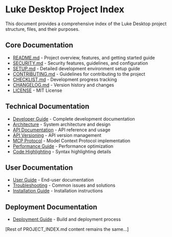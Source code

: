 # Luke Desktop Project Index

This document provides a comprehensive index of the Luke Desktop project structure, files, and their purposes.

## Core Documentation
- [README.md](README.md) - Project overview, features, and getting started guide
- [SECURITY.md](SECURITY.md) - Security features, guidelines, and configuration
- [SETUP.md](SETUP.md) - Detailed development environment setup guide
- [CONTRIBUTING.md](CONTRIBUTING.md) - Guidelines for contributing to the project
- [CHECKLIST.md](CHECKLIST.md) - Development progress tracking
- [CHANGELOG.md](CHANGELOG.md) - Version history and changes
- [LICENSE](LICENSE) - MIT License

## Technical Documentation
- [Developer Guide](docs/DEVELOPER_GUIDE.md) - Complete development documentation
- [Architecture](docs/ARCHITECTURE.md) - System architecture and design
- [API Documentation](docs/api.md) - API reference and usage
- [API Versioning](docs/API_VERSIONING.md) - API version management
- [MCP Protocol](docs/MCP_PROTOCOL.md) - Model Context Protocol implementation
- [Performance Guide](docs/performance.md) - Performance optimization
- [Code Highlighting](docs/code-highlighting.md) - Syntax highlighting details

## User Documentation
- [User Guide](docs/USER_GUIDE.md) - End-user documentation
- [Troubleshooting](docs/TROUBLESHOOTING.md) - Common issues and solutions
- [Installation Guide](INSTALL_DEPENDENCIES.md) - Installation instructions

## Deployment Documentation
- [Deployment Guide](docs/DEPLOYMENT.md) - Build and deployment process

[Rest of PROJECT_INDEX.md content remains the same...]